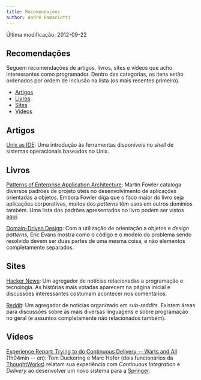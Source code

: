 ```yaml
---
title: Recomendações
author: André Ramaciotti
---
```


<p class="pull-right">Última modificação: <time datetime="2012-09-22" class="timeago">2012-09-22</time></p>

Recomendações
-------------

Seguem recomendações de artigos, livros, sites e vídeos que acho interessantes
como programador. Dentro das categorias, os itens estão ordenados por ordem de
inclusão na lista (os mais recentes primeiro).

* [Artigos](#artigos)
* [Livros](#livros)
* [Sites](#sites)
* [Vídeos](#vídeos)

Artigos
-------

[Unix as IDE][UnixAsIDE]: Uma introdução às ferramentas disponíveis no *shell*
de sistemas operacionais baseados no Unix.

[UnixAsIDE]: http://blog.sanctum.geek.nz/series/unix-as-ide/

Livros
------

[Patterns of Enterprise Application Architecture][PEAA]: Martin Fowler cataloga
diversos padrões de projeto úteis no desenvolvimento de aplicações orientadas a
objetos. Embora Fowler diga que o foco maior do livro seja aplicações
corporativas, muitos dos *patterns* têm usos em outros domínios também. Uma
lista dos padrões apresentados no livro podem ser vistos [aqui][PEAAC].

[Domain-Driven Design][DDD]: Com a utilização de orientação a objetos e *design
patterns,* Eric Evans mostra como o código e o modelo do problema sendo
resolvido devem ser duas partes de uma mesma coisa, e não elementos
completamente separados.

[PEAA]: http://www.amazon.com/Patterns-Enterprise-Application-Architecture-Martin/dp/0321127420/

[PEAAC]: http://www.martinfowler.com/eaaCatalog/

[DDD]: http://www.amazon.com/Domain-Driven-Design-Tackling-Complexity-Software/dp/0321125215/

Sites
-----

[Hacker News][HN]: Um agregador de notícias relacionadas a programação e
tecnologia. As histórias mais votadas aparecem na página inicial e discussões
interessantes costumam acontecer nos comentários.

[Reddit][R]: Um agregador de notícias organizado em *sub-reddits.* Existem
áreas para discussões sobre as mais diversas linguagens e sobre programação no
geral (e assuntos completamente não relacionados também).

[HN]: http://news.ycombinator.com/
[R]: http://reddit.com/

Vídeos
------

[Experience Report: Trying to do Continuous Delivery -- Warts and
All][ERContDelivery] (1h04min -- en): Tom Duckering e Marc Hofer (dois
funcionários da [ThoughtWorks][TW]) relatam sua experiência com *Continuous
Integration* e *Delivery* ao desenvolver um novo sistema para a
[Springer][SPR].

[ERContDelivery]: http://vimeo.com/44665427

[TW]: http://www.thoughtworks.com/
[SPR]: http://www.springer.com/
